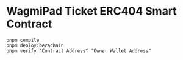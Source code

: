 # WagmiPad Ticket ERC404 Smart Contract


```shell
pnpm compile
pnpm deploy:berachain
pnpm verify "Contract Address" "Owner Wallet Address"
```
